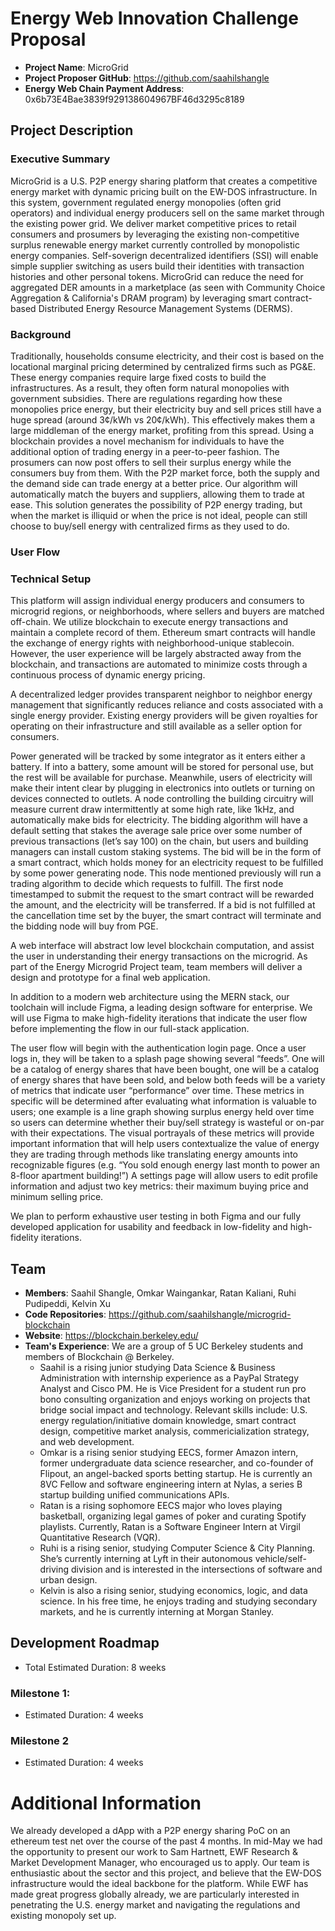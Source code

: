 # Energy Web Innovation Challenge Proposal
* **Project Name**: MicroGrid
* **Project Proposer GitHub**: https://github.com/saahilshangle
* **Energy Web Chain Payment Address**: 0x6b73E4Bae3839f929138604967BF46d3295c8189

## Project Description
### Executive Summary
MicroGrid is a U.S. P2P energy sharing platform that creates a competitive energy market with dynamic pricing built on the EW-DOS infrastructure. In this system, government regulated energy monopolies (often grid operators) and individual energy producers sell on the same market through the existing power grid. We deliver market competitive prices to retail consumers and prosumers by leveraging the existing non-competitive surplus renewable energy market currently controlled by monopolistic energy companies. Self-soverign decentralized identifiers (SSI) will enable simple supplier switching as users build their identities with transaction histories and other personal tokens. MicroGrid can reduce the need for aggregated DER amounts in a marketplace (as seen with Community Choice Aggregation & California's DRAM program) by leveraging smart contract-based Distributed Energy Resource Management Systems (DERMS).

### Background
Traditionally, households consume electricity, and their cost is based on the locational marginal pricing determined by centralized firms such as PG&E. These energy companies require large fixed costs to build the infrastructures. As a result, they often form natural monopolies with government subsidies. There are regulations regarding how these monopolies price energy, but their electricity buy and sell prices still have a huge spread (around 3¢/kWh vs 20¢/kWh). This effectively makes them a large middleman of the energy market, profiting from this spread. Using a blockchain provides a novel mechanism for individuals to have the additional option of trading energy in a peer-to-peer fashion. The prosumers can now post offers to sell their surplus energy while the consumers buy from them. With the P2P market force, both the supply and the demand side can trade energy at a better price. Our algorithm will automatically match the buyers and suppliers, allowing them to trade at ease. This solution generates the possibility of P2P energy trading, but when the market is illiquid or when the price is not ideal, people can still choose to buy/sell energy with centralized firms as they used to do.

### User Flow



### Technical Setup

This platform will assign individual energy producers and consumers to microgrid regions, or neighborhoods, where sellers and buyers are matched off-chain. We utilize blockchain to execute energy transactions and maintain a complete record of them. Ethereum smart contracts will handle the exchange of energy rights with neighborhood-unique stablecoin. However, the user experience will be largely abstracted away from the blockchain, and transactions are automated to minimize costs through a continuous process of dynamic energy pricing.

A decentralized ledger provides transparent neighbor to neighbor energy management that significantly reduces reliance and costs associated with a single energy provider. Existing energy providers will be given royalties for operating on their infrastructure and still available as a seller option for consumers.







Power generated will be tracked by some integrator as it enters either a battery. If into a battery, some amount will be stored for personal use, but the rest will be available for purchase. Meanwhile, users of electricity will make their intent clear by plugging in electronics into outlets or turning on devices connected to outlets. A node controlling the building circuitry will measure current draw intermittently at some high rate, like 1kHz, and automatically make bids for electricity. The bidding algorithm will have a default setting that stakes the average sale price over some number of previous transactions (let’s say 100) on the chain, but users and building managers can install custom staking systems. The bid will be in the form of a smart contract, which holds money for an electricity request to be fulfilled by some power generating node. This node mentioned previously will run a trading algorithm to decide which requests to fulfill. The first node timestamped to submit the request to the smart contract will be rewarded the amount, and the electricity will be transferred. If a bid is not fulfilled at the cancellation time set by the buyer, the smart contract will terminate and the bidding node will buy from PGE.


A web interface will abstract low level blockchain computation, and assist the user in understanding their energy transactions on the microgrid. As part of the Energy Microgrid Project team, team members will deliver a design and prototype for a final web application.

In addition to a modern web architecture using the MERN stack, our toolchain will include Figma, a leading design software for enterprise. We will use Figma to make high-fidelity iterations that indicate the user flow before implementing the flow in our full-stack application.

The user flow will begin with the authentication login page. Once a user logs in, they will be taken to a splash page showing several “feeds”. One will be a catalog of energy shares that have been bought, one will be a catalog of energy shares that have been sold, and below both feeds will be a variety of metrics that indicate user “performance” over time. These metrics in specific will be determined after evaluating what information is valuable to users; one example is a line graph showing surplus energy held over time so users can determine whether their buy/sell strategy is wasteful or on-par with their expectations. The visual portrayals of these metrics will provide important information that will help users contextualize the value of energy they are trading through methods like translating energy amounts into recognizable figures (e.g. “You sold enough energy last month to power an 8-floor apartment building!”) A settings page will allow users to edit profile information and adjust two key metrics: their maximum buying price and minimum selling price. 

We plan to perform exhaustive user testing in both Figma and our fully developed application for usability and feedback in low-fidelity and high-fidelity iterations.



## Team
* **Members**: Saahil Shangle, Omkar Waingankar, Ratan Kaliani, Ruhi Pudipeddi, Kelvin Xu
* **Code Repositories**: https://github.com/saahilshangle/microgrid-blockchain
* **Website**: https://blockchain.berkeley.edu/
* **Team's Experience**:
We are a group of 5 UC Berkeley students and members of Blockchain @ Berkeley. 
  * Saahil is a rising junior studying Data Science & Business Administration with internship experience as a PayPal Strategy Analyst and Cisco PM. He is Vice President for a student run pro bono consulting organization and enjoys working on projects that bridge social impact and technology. Relevant skills include: U.S. energy regulation/initiative domain knowledge, smart contract design, competitive market analysis, commericialization strategy, and web development.
  * Omkar is a rising senior studying EECS, former Amazon intern, former undergraduate data science researcher, and co-founder of Flipout, an angel-backed sports betting startup. He is currently an 8VC Fellow and software engineering intern at Nylas, a series B startup building unified communications APIs. 
  * Ratan is a rising sophomore EECS major who loves playing basketball, organizing legal games of poker and curating Spotify playlists. Currently, Ratan is a Software Engineer Intern at Virgil Quantitative Research (VQR). 
  * Ruhi is a rising senior, studying Computer Science & City Planning. She’s currently interning at Lyft in their autonomous vehicle/self-driving division and is interested in the intersections of software and urban design.
  * Kelvin is also a rising senior, studying economics, logic, and data science. In his free time, he enjoys trading and studying secondary markets, and he is currently interning at Morgan Stanley. 

## Development Roadmap
* Total Estimated Duration: 8 weeks

### Milestone 1: 
* Estimated Duration: 4 weeks

### Milestone 2
* Estimated Duration: 4 weeks

# Additional Information
We already developed a dApp with a P2P energy sharing PoC on an ethereum test net over the course of the past 4 months. In mid-May we had the opportunity to present our work to Sam Hartnett, EWF Research & Market Development Manager, who encouraged us to apply. Our team is enthusiastic about the sector and this project, and believe that the EW-DOS infrastructure would the ideal backbone for the platform. While EWF has made great progress globally already, we are particularly interested in penetrating the U.S. energy market and navigating the regulations and existing monopoly set up. 
